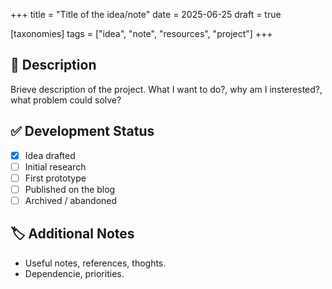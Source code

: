+++
title = "Title of the idea/note"
date = 2025-06-25
draft = true

[taxonomies]
tags = ["idea", "note", "resources", "project"]
+++

## 📄 Description

Brieve description of the project. What I want to do?, why am I insterested?, what
problem could solve?

## ✅ Development Status

- [x] Idea drafted
- [ ] Initial research
- [ ] First prototype
- [ ] Published on the blog
- [ ] Archived / abandoned

## 🏷️ Additional Notes

- Useful notes, references, thoghts.
- Dependencie, priorities.
